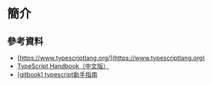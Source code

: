 # 簡介

## 參考資料

* [https://www.typescriptlang.org/](https://www.typescriptlang.org)
* [TypeScript Handbook（中文版）](https://zhongsp.gitbooks.io/typescript-handbook/content/)
* [\[gitbook\] typescript新手指南](https://willh.gitbook.io/typescript-tutorial/)
